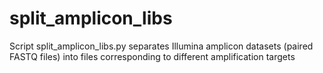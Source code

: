 # split_amplicon_libs
Script split_amplicon_libs.py separates Illumina amplicon datasets (paired FASTQ files) into files corresponding to different amplification targets
